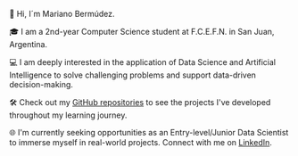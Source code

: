 👋 Hi, I´m Mariano Bermúdez.

🎓 I am a 2nd-year Computer Science student at F.C.E.F.N. in San Juan, Argentina.

💻 I am deeply interested in the application of Data Science and Artificial Intelligence to solve challenging problems and support data-driven decision-making.

🛠️ Check out my [GitHub repositories](https://github.com/MarianoBermudez?tab=repositories) to see the projects I've developed throughout my learning journey. 

🌐 I'm currently seeking opportunities as an Entry-level/Junior Data Scientist to immerse myself in real-world projects. Connect with me on [LinkedIn](https://www.linkedin.com/in/marianobermúdez/).
